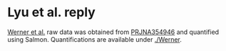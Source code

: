 # Lyu et al. reply


[Werner et al.](https://doi.org/10.1186/s13293-017-0150-x) raw data was obtained from [PRJNA354946](https://www.ebi.ac.uk/ena/browser/view/PRJNA354946) and quantified using Salmon. Quantifications are available under [./Werner](Werner).
